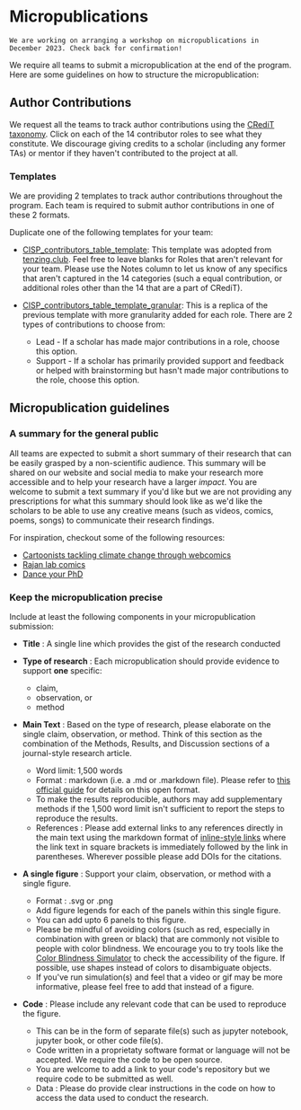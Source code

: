 # Micropublications

```{admonition} Workshop
We are working on arranging a workshop on micropublications in December 2023. Check back for confirmation! 
```
We require all teams to submit a micropublication at the end of the program. Here are some guidelines on how to structure the micropublication:

## Author Contributions
We request all the teams to track author contributions using the [CRediT taxonomy](https://credit.niso.org). Click on each of the 14 contributor roles to see what they constitute. We discourage giving credits to a scholar (including any former TAs) or mentor if they haven't contributed to the project at all. 

### Templates 
We are providing 2 templates to track author contributions throughout the program. Each team is required to submit author contributions in one of these 2 formats. 

Duplicate one of the following templates for your team:
* [CISP_contributors_table_template](https://docs.google.com/spreadsheets/d/140bNO83-GkOP1SYXWLpZmY27a5wxtj97gOR-5CaMXDQ/edit?usp=sharing): This template was adopted from [tenzing.club](https://contributorshipcollaboration.github.io/projects/tenzingclub). Feel free to leave blanks for Roles that aren't relevant for your team. Please use the Notes column to let us know of any specifics that aren't captured in the 14 categories (such a equal contribution, or additional roles other than the 14 that are a part of CRediT).

* [CISP_contributors_table_template_granular](https://docs.google.com/spreadsheets/d/1fw34ZjKaZQ9iv6ld6YT1kZP2uyg0CbmJIZdM88tb07E/edit?usp=sharing): This is a replica of the previous template with more granularity added for each role. There are 2 types of contributions to choose from:
  - Lead - If a scholar has made major contributions in a role, choose this option.
  - Support - If a scholar has primarily provided support and feedback or helped with brainstorming but hasn't made major contributions to the role, choose this option.

## Micropublication guidelines
### A summary for the general public
All teams are expected to submit a short summary of their research that can be easily grasped by a non-scientific audience. This summary will be shared on our website and social media to make your research more accessible and to help your research have a larger *impact*. You are welcome to submit a text summary if you'd like but we are not providing any prescriptions for what this summary should look like as we'd like the scholars to be able to use any creative means (such as videos, comics, poems, songs) to communicate their research findings. 

For inspiration, checkout some of the following resources:
- [Cartoonists tackling climate change through webcomics](https://www.dw.com/en/cartoonists-tackling-climate-change-through-webcomics/a-63499432)
- [Rajan lab comics](https://www.rajanlab.com/comics)
- [Dance your PhD](https://www.youtube.com/results?search_query=dance+your+phd)

### Keep the micropublication precise
Include at least the following components in your micropublication submission:
- **Title** : A single line which provides the gist of the research conducted
  
- **Type of research** : Each micropublication should provide evidence to support **one** specific:
  - claim,
  - observation, or
  - method
    
- **Main Text** : Based on the type of research, please elaborate on the single claim, observation, or method. Think of this section as the combination of the Methods, Results, and Discussion sections of a journal-style research article. 
  - Word limit: 1,500 words
  - Format : markdown (i.e. a .md or .markdown file). Please refer to [this official guide](https://daringfireball.net/projects/markdown/) for details on this open format.
  - To make the results reproducible, authors may add supplementary methods if the 1,500 word limit isn't sufficient to report the steps to reproduce the results.
  - References : Please add external links to any references directly in the main text using the markdown format of [inline-style links](https://daringfireball.net/projects/markdown/syntax#link) where the link text in square brackets is immediately followed by the link in parentheses. Wherever possible please add DOIs for the citations. 
      
- **A single figure** : Support your claim, observation, or method with a single figure.
  - Format : .svg or .png
  - Add figure legends for each of the panels within this single figure.
  - You can add upto 6 panels to this figure.
  - Please be mindful of avoiding colors (such as red, especially in combination with green or black) that are commonly not visible to people with color blindness. We encourage you to try tools like the [Color Blindness Simulator](https://www.color-blindness.com/coblis-color-blindness-simulator) to check the accessibility of the figure. If possible, use shapes instead of colors to disambiguate objects.
  - If you've run simulation(s) and feel that a video or gif may be more informative, please feel free to add that instead of a figure.
 
- **Code** : Please include any relevant code that can be used to reproduce the figure.
  - This can be in the form of separate file(s) such as jupyter notebook, jupyter book, or other code file(s).
  - Code written in a proprietaty software format or language will not be accepted. We require the code to be open source.
  - You are welcome to add a link to your code's repository but we require code to be submitted as well.
  - Data : Please do provide clear instructions in the code on how to access the data used to conduct the research.
    
